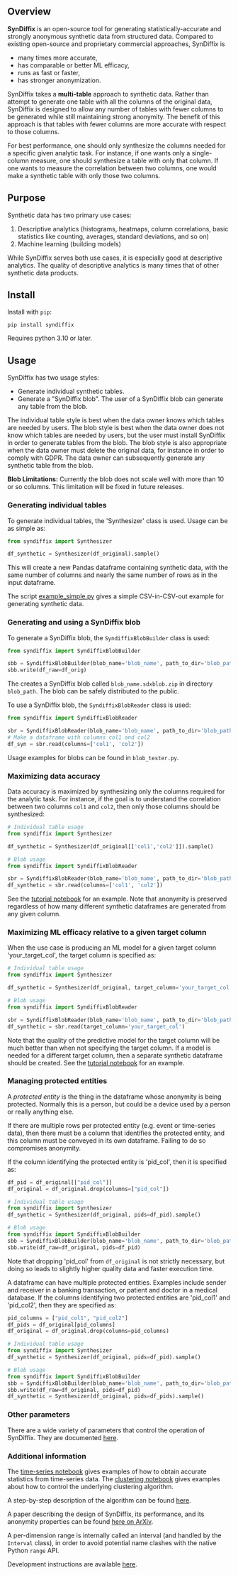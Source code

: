 ## Overview

**SynDiffix** is an open-source tool for generating statistically-accurate and strongly anonymous synthetic data from structured data. Compared to existing open-source and proprietary commercial approaches, SynDiffix is

- many times more accurate,
- has comparable or better ML efficacy,
- runs as fast or faster,
- has stronger anonymization.

SynDiffix takes a **multi-table** approach to synthetic data. Rather than attempt to generate one table with all the columns of the original data, SynDiffix is designed to allow any number of tables with fewer columns to be generated while still maintaining strong anonymity. The benefit of this approach is that tables with fewer columns are more accurate with respect to those columns.

For best performance, one should only synthesize the columns needed for a specific given analytic task. For instance, if one wants only a single-column measure, one should synthesize a table with only that column. If one wants to measure the correlation between two columns, one would make a synthetic table with only those two columns.

## Purpose

Synthetic data has two primary use cases:

1. Descriptive analytics (histograms, heatmaps, column correlations, basic statistics like counting, averages, standard deviations, and so on)
2. Machine learning (building models)

While SynDiffix serves both use cases, it is especially good at descriptive analytics. The quality of descriptive analytics is many times that of other synthetic data products.

## Install

Install with `pip`:

`pip install syndiffix`

Requires python 3.10 or later.

## Usage

SynDiffix has two usage styles:
- Generate individual synthetic tables.
- Generate a "SynDiffix blob". The user of a SynDiffix blob can generate any table from the blob.

The individual table style is best when the data owner knows which tables are needed by users. The blob style is best when the data owner does not know which tables are needed by users, but the user must install SynDiffix in order to generate tables from the blob. The blob style is also appropriate when the data owner must delete the original data, for instance in order to comply with GDPR. The data owner can subsequently generate any synthetic table from the blob.

**Blob Limitations:** Currently the blob does not scale well with more than 10 or so columns. This limitation will be fixed in future releases.

### Generating individual tables

To generate individual tables, the 'Synthesizer' class is used. Usage can be as simple as:

```py
from syndiffix import Synthesizer

df_synthetic = Synthesizer(df_original).sample()
```

This will create a new Pandas dataframe containing synthetic data, with the same number of columns and nearly the same number of rows as in the input dataframe.

The script [example_simple.py](example_simple.py) gives a simple CSV-in-CSV-out example for generating synthetic data.

### Generating and using a SynDiffix blob

To generate a SynDiffix blob, the `SyndiffixBlobBuilder` class is used:

```py
from syndiffix import SyndiffixBlobBuilder

sbb = SyndiffixBlobBuilder(blob_name='blob_name', path_to_dir='blob_path')
sbb.write(df_raw=df_orig)
```

The creates a SynDiffix blob called `blob_name.sdxblob.zip` in directory `blob_path`. The blob can be safely distributed to the public.

To use a SynDiffix blob, the `SyndiffixBlobReader` class is used:

```py
from syndiffix import SyndiffixBlobReader

sbr = SyndiffixBlobReader(blob_name='blob_name', path_to_dir='blob_path')
# Make a dataframe with columns col1 and col2
df_syn = sbr.read(columns=['col1', 'col2'])
```

Usage examples for blobs can be found in `blob_tester.py`.

### Maximizing data accuracy

Data accuracy is maximized by synthesizing only the columns required for the analytic task. For instance, if the goal is to understand the correlation between two columns `col1` and `col2`, then only those columns should be synthesized:

```py
# Individual table usage
from syndiffix import Synthesizer

df_synthetic = Synthesizer(df_original[['col1','col2']]).sample()
```

```py
# Blob usage
from syndiffix import SyndiffixBlobReader

sbr = SyndiffixBlobReader(blob_name='blob_name', path_to_dir='blob_path')
df_synthetic = sbr.read(columns=['col1', 'col2'])
```

See the [tutorial notebook](docs/tutorial.ipynb) for an example. Note that anonymity is preserved regardless of how many different synthetic dataframes are generated from any given column.

### Maximizing ML efficacy relative to a given target column

When the use case is producing an ML model for a given target column 'your_target_col', the target column is specified as:

```py
# Individual table usage
from syndiffix import Synthesizer

df_synthetic = Synthesizer(df_original, target_column='your_target_col')
```

```py
# Blob usage
from syndiffix import SyndiffixBlobReader

sbr = SyndiffixBlobReader(blob_name='blob_name', path_to_dir='blob_path')
df_synthetic = sbr.read(target_column='your_target_col')
```

Note that the quality of the predictive model for the target column will be much better than when not specifying the target column. If a model is needed for a different target column, then a separate synthetic dataframe should be created. See the [tutorial notebook](docs/tutorial.ipynb) for an example.

### Managing protected entities

A *protected entity* is the thing in the dataframe whose anonymity is being protected. Normally this is a person, but could be a device used by a person or really anything else.

If there are multiple rows per protected entity (e.g. event or time-series data), then there must be a column that identifies the protected entity, and this column must be conveyed in its own dataframe. Failing to do so compromises anonymity.

If the column identifying the protected entity is 'pid_col', then it is specified as:

```py
df_pid = df_original[["pid_col"]]
df_original = df_original.drop(columns=["pid_col"])

# Individual table usage
from syndiffix import Synthesizer
df_synthetic = Synthesizer(df_original, pids=df_pid).sample()

# Blob usage
from syndiffix import SyndiffixBlobBuilder
sbb = SyndiffixBlobBuilder(blob_name='blob_name', path_to_dir='blob_path')
sbb.write(df_raw=df_original, pids=df_pid)
```

Note that dropping 'pid_col' from `df_original` is not strictly necessary, but doing so leads to slightly higher quality data and faster execution time.

A dataframe can have multiple protected entities. Examples include sender and receiver in a banking transaction, or patient and doctor in a medical database. If the columns identifying two protected entities are 'pid_col1' and 'pid_col2', then they are specified as:

```py
pid_columns = ["pid_col1", "pid_col2"]
df_pids = df_original[pid_columns]
df_original = df_original.drop(columns=pid_columns)

# Individual table usage
from syndiffix import Synthesizer
df_synthetic = Synthesizer(df_original, pids=df_pid).sample()

# Blob usage
from syndiffix import SyndiffixBlobBuilder
sbb = SyndiffixBlobBuilder(blob_name='blob_name', path_to_dir='blob_path')
sbb.write(df_raw=df_original, pids=df_pid)
df_synthetic = Synthesizer(df_original, pids=df_pids).sample()
```

### Other parameters

There are a wide variety of parameters that control the operation of SynDiffix. They are documented [here](docs/parameters.md).

### Additional information

The [time-series notebook](docs/time-series.ipynb) gives examples of how to obtain accurate statistics from time-series data. The [clustering notebook](docs/clustering.ipynb) gives examples about how to control the underlying clustering algorithm.

A step-by-step description of the algorithm can be found [here](docs/algorithm.md).

A paper describing the design of SynDiffix, its performance, and its anonymity properties can be found
[here on ArXiv](https://arxiv.org/abs/2311.09628).

A per-dimension range is internally called an interval (and handled by the `Interval` class), in order to avoid
potential name clashes with the native Python `range` API.

Development instructions are available [here](docs/development.md).
